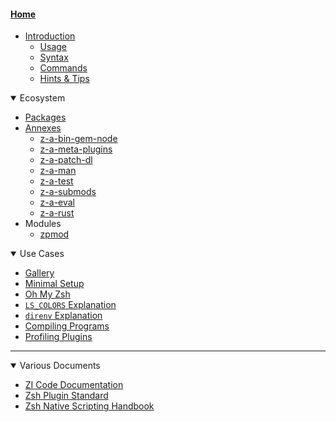 #### [Home](Home)

- [Introduction](Introduction)
  - [Usage](Usage)
  - [Syntax](Syntax)
  - [Commands](Commands)
  - [Hints & Tips](Hints-&-Tips)

<details open="open">
<summary> Ecosystem </summary>

- [Packages](Packages)
- [Annexes](Annexes)
  - [z-a-bin-gem-node](z-a-bin-gem-node)
  - [z-a-meta-plugins](z-a-meta-plugins)
  - [z-a-patch-dl](z-a-patch-dl)
  - [z-a-man](z-a-man)
  - [z-a-test](z-a-test)
  - [z-a-submods](z-a-submods)
  - [z-a-eval](z-a-eval)
  - [z-a-rust](z-a-rust)
- Modules
  - [zpmod](https://github.com/z-shell/zi/wiki/Zsh-module-zpmod)

</details>
<details open="open">
<summary> Use Cases </summary>

- [Gallery](GALLERY)
- [Minimal Setup](Minimal-Setup)
- [Oh My Zsh](Oh-My-Zsh-Setup)
- [`LS_COLORS` Explanation](LS_COLORS-explanation)
- [`direnv` Explanation](Direnv-explanation)
- [Compiling Programs](Compiling-programs)
- [Profiling Plugins](Profiling-plugins)

</details>

---

<details open="open">
<summary> Various Documents </summary>

- [ZI Code Documentation](Code-Documentation)
- [Zsh Plugin Standard](Zsh-Plugin-Standard)
- [Zsh Native Scripting Handbook](Zsh-Native-Scripting-Handbook)

</details>
